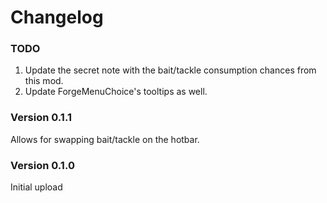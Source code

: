 ﻿Changelog
===============

### TODO
1. Update the secret note with the bait/tackle consumption chances from this mod.
2. Update ForgeMenuChoice's tooltips as well.

### Version 0.1.1

Allows for swapping bait/tackle on the hotbar.

### Version 0.1.0

Initial upload